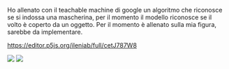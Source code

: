 Ho allenato con il teachable machine di google un algoritmo che riconosce se si indossa una mascherina, per il momento il modello riconosce se il volto è coperto da un oggetto. Per il momento è allenato sulla mia figura, sarebbe da implementare.

https://editor.p5js.org/ileniab/full/cetJ787W8

![](https://github.com/ileniab/archive/blob/master/ileniab/INVISIBLE/7.%20Avanzamento/TEACHABLE_MACHINE_MASKNOMASK/teachable-maschine-mask-2.png)
![](https://github.com/ileniab/archive/blob/master/ileniab/INVISIBLE/7.%20Avanzamento/TEACHABLE_MACHINE_MASKNOMASK/teachable-maschine-mask-3.png)
